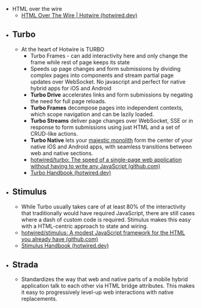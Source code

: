 - HTML over the wire
    - [HTML Over The Wire | Hotwire (hotwired.dev)](https://hotwired.dev/)
- ## Turbo 
    - At the heart of Hotwire is TURBO 
        - Turbo Frames - can add interactivity here and only change the frame while rest of page keeps its state
        - Speeds up page changes and form submissions by dividing complex pages into components and stream partial page updates over WebSocket. No javascript and perfect for native hybrid apps for iOS and Android
        - __Turbo Drive__ accelerates links and form submissions by negating the need for full page reloads.
        - __Turbo Frames__ decompose pages into independent contexts, which scope navigation and can be lazily loaded.
        - __Turbo Streams__ deliver page changes over WebSocket, SSE or in response to form submissions using just HTML and a set of CRUD-like actions.
        - __Turbo Native__ lets your [majestic monolith](https://m.signalvnoise.com/the-majestic-monolith/) form the center of your native iOS and Android apps, with seamless transitions between web and native sections.
        - [hotwired/turbo: The speed of a single-page web application without having to write any JavaScript (github.com)](https://github.com/hotwired/turbo)
        - [Turbo Handbook (hotwired.dev)](https://turbo.hotwired.dev/handbook/introduction)
- ## Stimulus
    - While Turbo usually takes care of at least 80% of the interactivity that traditionally would have required JavaScript, there are still cases where a dash of custom code is required. Stimulus makes this easy with a HTML-centric approach to state and wiring.
    - [hotwired/stimulus: A modest JavaScript framework for the HTML you already have (github.com)](https://github.com/hotwired/stimulus)
    - [Stimulus Handbook (hotwired.dev)](https://stimulus.hotwired.dev/handbook/introduction)
- ## Strada
    - Standardizes the way that web and native parts of a mobile hybrid application talk to each other via HTML bridge attributes. This makes it easy to progressively level-up web interactions with native replacements.
